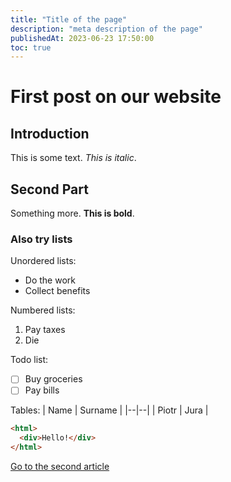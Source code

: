```yaml
---
title: "Title of the page"
description: "meta description of the page"
publishedAt: 2023-06-23 17:50:00
toc: true
---
```


# First post on our website

## Introduction

This is some text. _This is italic_.

## Second Part

Something more. **This is bold**.

### Also try lists

Unordered lists:

- Do the work
- Collect benefits

Numbered lists:

1.  Pay taxes
2.  Die

Todo list:

- [ ] Buy groceries
- [ ] Pay bills

Tables:
| Name | Surname |
|--|--|
| Piotr | Jura |

```html
<html>
  <div>Hello!</div>
</html>
```

[Go to the second article](/blog/second)
